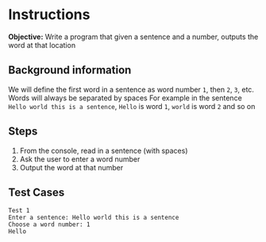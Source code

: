 # Instructions
**Objective:** Write a program that given a sentence and a number, outputs the word at that location

## Background information 
We will define the first word in a sentence as word number `1`, then `2`, `3`, etc. Words will always be separated by spaces
For example in the sentence `Hello world this is a sentence`,  `Hello` is word `1`, `world` is word `2` and so on

## Steps
1. From the console, read in a sentence (with spaces)
2. Ask the user to enter a word number
3. Output the word at that number

## Test Cases
```
Test 1
Enter a sentence: Hello world this is a sentence
Choose a word number: 1
Hello 
```